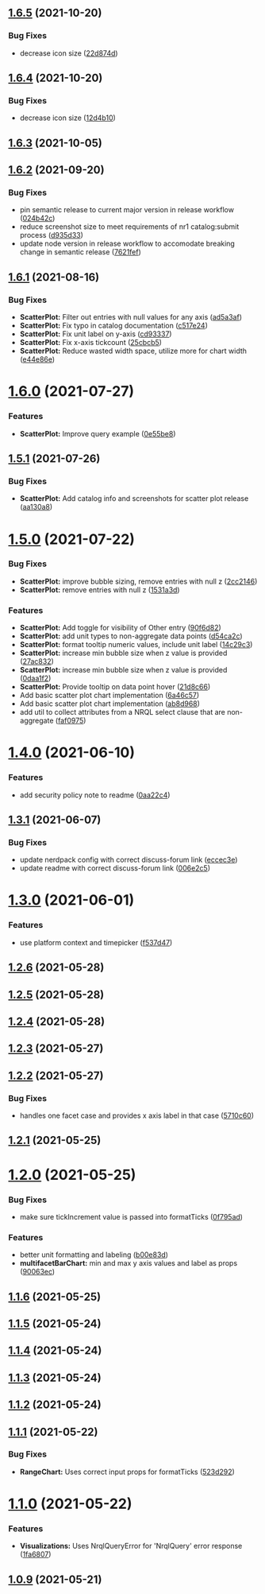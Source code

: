 ## [1.6.5](https://github.com/newrelic/nr1-victory-visualizations/compare/v1.6.4...v1.6.5) (2021-10-20)


### Bug Fixes

* decrease icon size ([22d874d](https://github.com/newrelic/nr1-victory-visualizations/commit/22d874dcfb8db31b1143f519177f2873e679b3ab))

## [1.6.4](https://github.com/newrelic/nr1-victory-visualizations/compare/v1.6.3...v1.6.4) (2021-10-20)


### Bug Fixes

* decrease icon size ([12d4b10](https://github.com/newrelic/nr1-victory-visualizations/commit/12d4b10734b304bd53d2ce207f0a0a89b7ee2167))

## [1.6.3](https://github.com/newrelic/nr1-victory-visualizations/compare/v1.6.2...v1.6.3) (2021-10-05)

## [1.6.2](https://github.com/newrelic/nr1-victory-visualizations/compare/v1.6.1...v1.6.2) (2021-09-20)


### Bug Fixes

* pin semantic release to current major version in release workflow ([024b42c](https://github.com/newrelic/nr1-victory-visualizations/commit/024b42cccc458f6858565b36be2ab497c86cbb37))
* reduce screenshot size to meet requirements of nr1 catalog:submit process ([d935d33](https://github.com/newrelic/nr1-victory-visualizations/commit/d935d33cef5aeddd177bebaff641684f767c1e1c))
* update node version in release workflow to accomodate breaking change in semantic release ([7621fef](https://github.com/newrelic/nr1-victory-visualizations/commit/7621fef2a0ec79f84290aaba92ed7324afdd56aa))

## [1.6.1](https://github.com/newrelic/nr1-victory-visualizations/compare/v1.6.0...v1.6.1) (2021-08-16)


### Bug Fixes

* **ScatterPlot:** Filter out entries with null values for any axis ([ad5a3af](https://github.com/newrelic/nr1-victory-visualizations/commit/ad5a3afe8dae475278a1e35072e5504b913e8d8e))
* **ScatterPlot:** Fix typo in catalog documentation ([c517e24](https://github.com/newrelic/nr1-victory-visualizations/commit/c517e2483305000a023fb3aa9e768887d68b77e9))
* **ScatterPlot:** Fix unit label on y-axis ([cd93337](https://github.com/newrelic/nr1-victory-visualizations/commit/cd933378f6701c20b94896f85999c1b85480ab72))
* **ScatterPlot:** Fix x-axis tickcount ([25cbcb5](https://github.com/newrelic/nr1-victory-visualizations/commit/25cbcb56cfe229ad511de61de48a2a411a0bad43))
* **ScatterPlot:** Reduce wasted width space, utilize more for chart width ([e44e86e](https://github.com/newrelic/nr1-victory-visualizations/commit/e44e86e22a3f9593c3d5f56bfbea09dc5186a3a1))

# [1.6.0](https://github.com/newrelic/nr1-victory-visualizations/compare/v1.5.1...v1.6.0) (2021-07-27)


### Features

* **ScatterPlot:** Improve query example ([0e55be8](https://github.com/newrelic/nr1-victory-visualizations/commit/0e55be82005ad4bd6c3f736b362617e3f12e5841))

## [1.5.1](https://github.com/newrelic/nr1-victory-visualizations/compare/v1.5.0...v1.5.1) (2021-07-26)


### Bug Fixes

* **ScatterPlot:** Add catalog info and screenshots for scatter plot release ([aa130a8](https://github.com/newrelic/nr1-victory-visualizations/commit/aa130a822f9233fb2a6c9ac78051769c1c87651d))

# [1.5.0](https://github.com/newrelic/nr1-victory-visualizations/compare/v1.4.0...v1.5.0) (2021-07-22)


### Bug Fixes

* **ScatterPlot:** improve bubble sizing, remove entries with null z ([2cc2146](https://github.com/newrelic/nr1-victory-visualizations/commit/2cc214609495b18c3152fb725ee7c919323c947c))
* **ScatterPlot:** remove entries with null z ([1531a3d](https://github.com/newrelic/nr1-victory-visualizations/commit/1531a3d4c7673b5ed609d900b21e08ca936b0657))


### Features

* **ScatterPlot:** Add toggle for visibility of Other entry ([90f6d82](https://github.com/newrelic/nr1-victory-visualizations/commit/90f6d821377f5f990a2d1f6e15cc8788ec132e23))
* **ScatterPlot:** add unit types to non-aggregate data points ([d54ca2c](https://github.com/newrelic/nr1-victory-visualizations/commit/d54ca2c737c4febb6e800f7db40c998bdfea2706))
* **ScatterPlot:** format tooltip numeric values, include unit label ([14c29c3](https://github.com/newrelic/nr1-victory-visualizations/commit/14c29c3093c9bc6abdfe171f03588d8f444ff38c))
* **ScatterPlot:** increase min bubble size when z value is provided ([27ac832](https://github.com/newrelic/nr1-victory-visualizations/commit/27ac8328da2aada6227bc8eb5c6841272ac75f4e))
* **ScatterPlot:** increase min bubble size when z value is provided ([0daa1f2](https://github.com/newrelic/nr1-victory-visualizations/commit/0daa1f24b37e562bb703dc062351420186ccf1f5))
* **ScatterPlot:** Provide tooltip on data point hover ([21d8c66](https://github.com/newrelic/nr1-victory-visualizations/commit/21d8c6671c30ae682f60cead2af814a11f95fce1))
* Add basic scatter plot chart implementation ([6a46c57](https://github.com/newrelic/nr1-victory-visualizations/commit/6a46c57b2df041bda71bd7e84dddc848a13cff14))
* Add basic scatter plot chart implementation ([ab8d968](https://github.com/newrelic/nr1-victory-visualizations/commit/ab8d968197dbf8402cc0d3c865e13688f14835a1))
* add util to collect attributes from a NRQL select clause that are non-aggregate ([faf0975](https://github.com/newrelic/nr1-victory-visualizations/commit/faf0975c62d5489ce2cb8dad8f7949c1489412cf))

# [1.4.0](https://github.com/newrelic/nr1-victory-visualizations/compare/v1.3.1...v1.4.0) (2021-06-10)


### Features

* add security policy note to readme ([0aa22c4](https://github.com/newrelic/nr1-victory-visualizations/commit/0aa22c47fd5c7801282115019afb913d0feac6a6))

## [1.3.1](https://github.com/newrelic/nr1-victory-visualizations/compare/v1.3.0...v1.3.1) (2021-06-07)


### Bug Fixes

* update nerdpack config with correct discuss-forum link ([eccec3e](https://github.com/newrelic/nr1-victory-visualizations/commit/eccec3e2f89e912415f1efd5d3afd24d03a582bf))
* update readme with correct discuss-forum link ([006e2c5](https://github.com/newrelic/nr1-victory-visualizations/commit/006e2c5a09e82320a6f948c74cae062238bbd233))

# [1.3.0](https://github.com/newrelic/nr1-victory-visualizations/compare/v1.2.6...v1.3.0) (2021-06-01)


### Features

* use platform context and timepicker ([f537d47](https://github.com/newrelic/nr1-victory-visualizations/commit/f537d47c66e8eb5df26c26a723b50cace1ad323f))

## [1.2.6](https://github.com/newrelic/nr1-victory-visualizations/compare/v1.2.5...v1.2.6) (2021-05-28)

## [1.2.5](https://github.com/newrelic/nr1-victory-visualizations/compare/v1.2.4...v1.2.5) (2021-05-28)

## [1.2.4](https://github.com/newrelic/nr1-victory-visualizations/compare/v1.2.3...v1.2.4) (2021-05-28)

## [1.2.3](https://github.com/newrelic/nr1-victory-visualizations/compare/v1.2.2...v1.2.3) (2021-05-27)

## [1.2.2](https://github.com/newrelic/nr1-victory-visualizations/compare/v1.2.1...v1.2.2) (2021-05-27)


### Bug Fixes

* handles one facet case and provides x axis label in that case ([5710c60](https://github.com/newrelic/nr1-victory-visualizations/commit/5710c60ee68e90bbd508f5dbbe465772c7f42c74))

## [1.2.1](https://github.com/newrelic/nr1-victory-visualizations/compare/v1.2.0...v1.2.1) (2021-05-25)

# [1.2.0](https://github.com/newrelic/nr1-victory-visualizations/compare/v1.1.6...v1.2.0) (2021-05-25)


### Bug Fixes

* make sure tickIncrement value is passed into formatTicks ([0f795ad](https://github.com/newrelic/nr1-victory-visualizations/commit/0f795ad67f372f7f439c07dbc91f43c09a70953a))


### Features

* better unit formatting and labeling ([b00e83d](https://github.com/newrelic/nr1-victory-visualizations/commit/b00e83d2b27fe0aa04b332f47055116d0416c985))
* **multifacetBarChart:** min and max y axis values and label as props ([90063ec](https://github.com/newrelic/nr1-victory-visualizations/commit/90063ec58f06d9a5e6f3ca1be07723cd1528f7fd))

## [1.1.6](https://github.com/newrelic/nr1-victory-visualizations/compare/v1.1.5...v1.1.6) (2021-05-25)

## [1.1.5](https://github.com/newrelic/nr1-victory-visualizations/compare/v1.1.4...v1.1.5) (2021-05-24)

## [1.1.4](https://github.com/newrelic/nr1-victory-visualizations/compare/v1.1.3...v1.1.4) (2021-05-24)

## [1.1.3](https://github.com/newrelic/nr1-victory-visualizations/compare/v1.1.2...v1.1.3) (2021-05-24)

## [1.1.2](https://github.com/newrelic/nr1-victory-visualizations/compare/v1.1.1...v1.1.2) (2021-05-24)

## [1.1.1](https://github.com/newrelic/nr1-victory-visualizations/compare/v1.1.0...v1.1.1) (2021-05-22)


### Bug Fixes

* **RangeChart:** Uses correct input props for formatTicks ([523d292](https://github.com/newrelic/nr1-victory-visualizations/commit/523d2926da80de7d4c42730e40f70f6630b59db9))

# [1.1.0](https://github.com/newrelic/nr1-victory-visualizations/compare/v1.0.9...v1.1.0) (2021-05-22)


### Features

* **Visualizations:** Uses NrqlQueryError for 'NrqlQuery' error response ([1fa6807](https://github.com/newrelic/nr1-victory-visualizations/commit/1fa6807808d5beb2ee96ce2aa333963cf3b7af66))

## [1.0.9](https://github.com/newrelic/nr1-victory-visualizations/compare/v1.0.8...v1.0.9) (2021-05-21)
